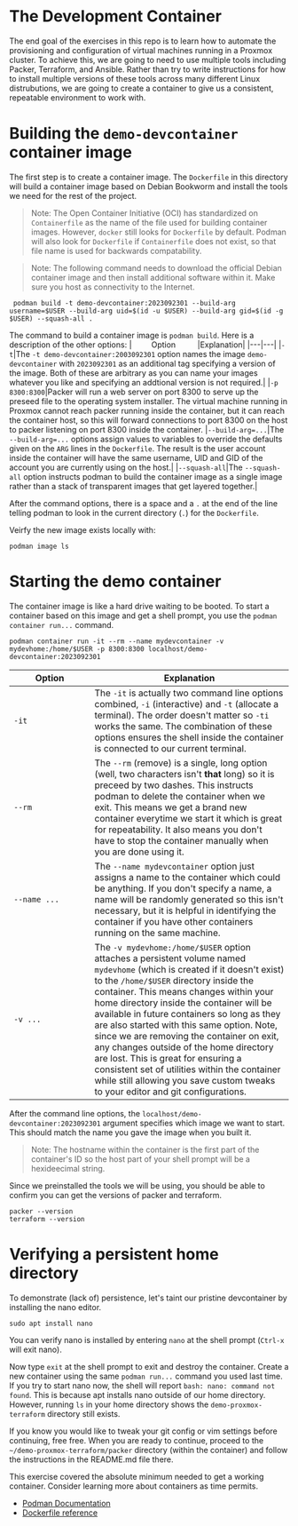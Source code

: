 # The Development Container
The end goal of the exercises in this repo is to learn how to automate the provisioning and configuration of virtual machines running in a Proxmox cluster.  To achieve this, we are going to need to use multiple tools including Packer, Terraform, and Ansible.  Rather than try to write instructions for how to install multiple versions of these tools across many different Linux distrubutions, we are going to create a container to give us a consistent, repeatable environment to work with.

# Building the `demo-devcontainer` container image
The first step is to create a container image.  The `Dockerfile` in this directory will build a container image based on Debian Bookworm and install the tools we need for the rest of the project.

> Note: The Open Container Initiative (OCI) has standardized on `Containerfile` as the name of the file used for building container images.  However, `docker` still looks for `Dockerfile` by default. Podman will also look for `Dockerfile` if `Containerfile` does not exist, so that file name is used for backwards compatability.

> Note: The following command needs to download the official Debian container image and then install additional software within it.  Make sure you host as connectivity to the Internet.

```shell
 podman build -t demo-devcontainer:2023092301 --build-arg username=$USER --build-arg uid=$(id -u $USER) --build-arg gid=$(id -g $USER) --squash-all .
 ```

The command to build a container image is `podman build`.  Here is a description of the other options:
|&nbsp;&nbsp;&nbsp;&nbsp;&nbsp;&nbsp;&nbsp;&nbsp;&nbsp;Option&nbsp;&nbsp;&nbsp;&nbsp;&nbsp;&nbsp;&nbsp;&nbsp;&nbsp;&nbsp;|Explanation|
|---|---|
|`-t`|The `-t demo-devcontainer:2003092301` option names the image `demo-devcontainer` with `2023092301` as an additional tag specifying a version of the image.  Both of these are arbitrary as you can name your images whatever you like and specifying an addtional version is not required.|
|`-p 8300:8300`|Packer will run a web server on port 8300 to serve up the preseed file to the operating system installer.  The virtual machine running in Proxmox cannot reach packer running inside the container, but it can reach the container host, so this will forward connections to port 8300 on the host to packer listening on port 8300 inside the container.
|`--build-arg=...`|The `--build-arg=...` options assign values to variables to override the defaults given on the `ARG` lines in the `Dockerfile`.  The result is the user account inside the container will have the same username, UID and GID of the account you are currently using on the host.|
|`--squash-all`|The `--squash-all` option instructs podman to build the container image as a single image rather than a stack of transparent images that get layered together.|

After the command options, there is a space and a `.` at the end of the line telling podman to look in the current directory (`.`) for the `Dockerfile`.

Veirfy the new image exists locally with:
```shell
podman image ls
```

# Starting the demo container
The container image is like a hard drive waiting to be booted.  To start a container based on this image and get a shell prompt, you use the `podman container run...` command.

```shell
podman container run -it --rm --name mydevcontainer -v mydevhome:/home/$USER -p 8300:8300 localhost/demo-devcontainer:2023092301
```

|&nbsp;&nbsp;&nbsp;&nbsp;&nbsp;&nbsp;&nbsp;&nbsp;&nbsp;Option&nbsp;&nbsp;&nbsp;&nbsp;&nbsp;&nbsp;&nbsp;&nbsp;&nbsp;|Explanation|
|---|---|
|`-it`|The `-it` is actually two command line options combined, `-i` (interactive) and `-t` (allocate a terminal).  The order doesn't matter so `-ti` works the same.  The combination of these options ensures the shell inside the container is connected to our current terminal.|
|`--rm`|The `--rm` (remove) is a single, long option (well, two characters isn't **that** long) so it is preceed by two dashes.  This instructs podman to delete the container when we exit.  This means we get a brand new container everytime we start it which is great for repeatability.  It also means you don't have to stop the container manually when you are done using it.|
|`--name ...`|The `--name mydevcontainer` option just assigns a name to the container which could be anything.  If you don't specify a name, a name will be randomly generated so this isn't necessary, but it is helpful in identifying the container if you have other containers running on the same machine.|
|`-v ...`|The `-v mydevhome:/home/$USER` option attaches a persistent volume named `mydevhome` (which is created if it doesn't exist) to the `/home/$USER` directory inside the container.  This means changes within your home directory inside the container will be available in future containers so long as they are also started with this same option.  Note, since we are removing the container on exit, any changes outside of the home directory are lost.  This is great for ensuring a consistent set of utilities within the container while still allowing you save custom tweaks to your editor and git configurations.|

After the command line options, the `localhost/demo-devcontainer:2023092301` argument specifies which image we want to start. This should match the name you gave the image when you built it.

> Note: The hostname within the container is the first part of the container's ID so the host part of your shell prompt will be a hexideecimal string.

Since we preinstalled the tools we will be using, you should be able to confirm you can get the versions of packer and terraform.
```shell
packer --version
terraform --version
```

# Verifying a persistent home directory
To demonstrate (lack of) persistence, let's taint our pristine devcontainer by installing the nano editor.
```shell
sudo apt install nano
```
You can verify nano is installed by entering `nano` at the shell prompt (`Ctrl-x` will exit nano).

Now type `exit` at the shell prompt to exit and destroy the container.  Create a new container using the same `podman run...` command you used last time.  If you try to start nano now, the shell will report `bash: nano: command not found`.  This is because apt installs nano outside of our home directory.  However, running `ls` in your home directory shows the `demo-proxmox-terraform` directory still exists.

If you know you would like to tweak your git config or vim settings before continuing, free free.  When you are ready to continue, proceed to the `~/demo-proxmox-terraform/packer` directory (within the container) and follow the instructions in the README.md file there.

This exercise covered the absolute minimum needed to get a working container.  Consider learning more about containers as time permits.
- [Podman Documentation](https://podman.io/docs)
- [Dockerfile reference](https://docs.docker.com/engine/reference/builder/)
